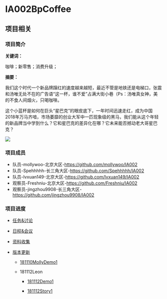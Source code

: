 # IA002BpCoffee

## 项目相关

### 项目简介

**关键词：**

咖啡；新零售；消费升级；

**摘要：**

我们这个时代一个新品牌蹿红的速度越来越短，最近不管是地铁还是电梯口，张震和汤唯无处不在的广告语“这一杯，谁不爱”占满大街小巷（Ps：汤唯真女神，美的不食人间烟火，只喝咖啡。

这个小蓝杯是如何在巨头“星巴克”的眼皮底下，一年时间迅速走红，成为中国2018年万马齐喑，市场萎靡的创业大军中一匹现象级的黑马，我们能从这个年轻的新品牌当中学到什么？它和星巴克的差异化在哪？它未来能否撼动老大哥星巴克？

![](https://ws4.sinaimg.cn/large/006tNbRwly1fwn50kh1log30ka0bfqv5.gif)

### 项目成员
- 队员-mollywoo-北京大区-https://github.com/mollywoo/IA002
- 队员-Spehhhhh-长三角大区-https://github.com/Spehhhhh/IA002
- 队员-lvxuan149-北京大区-https://github.com/lvxuan149/IA002
- 观察员-Freshniu-北京大区-https://github.com/Freshniu/IA002
- 观察员-jingzhou9908-长三角大区-https://github.com/jingzhou9908/IA002

### 项目进度

- [任务&讨论](https://www.notion.so/bpcoffee/255167b47fd44cc1a438ae1148df7318?v=37e95e01152140f48e965f2222f06f86)

- [日程&会议](https://www.notion.so/bpcoffee/64a324bec5394c128df50e0495ae630d?v=3343fb6b4dd94cb5816296f2e35caae2)

- [资料收集](https://www.notion.so/bpcoffee/b2af9d95d6084563b6220b4ccb99ec59)
- [版本更新](https://github.com/lvxuan149/IA002BpCoffee)

    - [181110MollyDemo1](https://github.com/mollywoo/IA002BpCoffee/blob/master/mollydemo.md)

    - 181112Leon

       -  [181112Demo1](https://github.com/lvxuan149/IA002BpCoffee/blob/master/BpContents/181112LeonDemo1.md)

       -  [ 181112Story1](https://github.com/lvxuan149/IA002BpCoffee/blob/master/BpContents/181112BpCoffeeStory.md)

